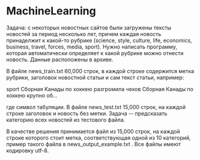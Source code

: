 # MachineLearning

Задача: с некоторых новостных сайтов были загружены тексты новостей за период несколько лет, причем каждая новость принаделжит к какой-то рубрике (science, style, culture, life, economics, business, travel, forces, media, sport). Нужно написать программу, которая автоматически определяет к какой рубрике можно отнести новость. Данные расположены в архиве.

В файле news_train.txt 60,000 строк, в каждой строке содержится метка рубрики, заголовок новостной статьи и сам текст статьи, например:

sport <tab> Сборная Канады по хоккею разгромила чехов <tab> Сборная Канады по хоккею крупно об...

где <tab> символ табуляции. В файле news_test.txt 15,000 строк, на каждой строке заголовок и новость без метки. Задача -- предсказать категорию всех новостей из тестового файла.

В качестве решения принимается файл из 15,000 строк, на каждой строке которого стоит метка, соответствующая одной из 10 категорий, пример такого файла в news_output_example.txt . Все файлы имеют кодировку utf-8.
